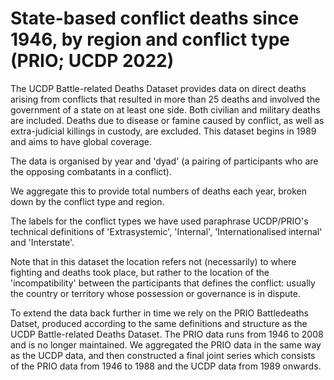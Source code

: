 # State-based conflict deaths since 1946, by region and conflict type (PRIO; UCDP 2022)

The UCDP Battle-related Deaths Dataset provides data on direct deaths arising from conflicts that resulted in more than 25 deaths and involved the government of a state on at least one side. Both civilian and military deaths are included. Deaths due to disease or famine caused by conflict, as well as extra-judicial killings in custody, are excluded. This dataset begins in 1989 and aims to have global coverage.

The data is organised by year and 'dyad' (a pairing of participants who are the opposing combatants in a conflict). 

We aggregate this to provide total numbers of deaths each year, broken down by the conflict type and region. 

The labels for the conflict types we have used paraphrase UCDP/PRIO's technical definitions of 'Extrasystemic', 'Internal', 'Internationalised internal' and 'Interstate'.

Note that in this dataset the location refers not (necessarily) to where fighting and deaths took place, but rather to the location of the 'incompatibility' between the participants that defines the conflict: usually the country or territory whose possession or governance is in dispute.

To extend the data back further in time we rely on the PRIO Battledeaths Datset, produced according to the same definitions and structure as the UCDP Battle-related Deaths Dataset. The PRIO data runs from 1946 to 2008 and is no longer maintained. We aggregated the PRIO data in the same way as the UCDP data, and then constructed a final joint series which consists of the PRIO data from 1946 to 1988 and the UCDP data from 1989 onwards.


